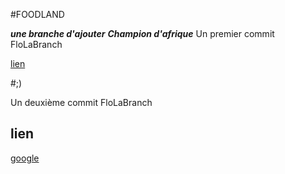 #FOODLAND





***une branche d'ajouter***
***Champion d'afrique***
Un premier commit FloLaBranch


[lien](https://upload.wikimedia.org/wikipedia/commons/f/fd/Flag_of_Senegal.svg)

#;)

Un deuxième commit FloLaBranch

## lien

[google](https://www.google.com/)

